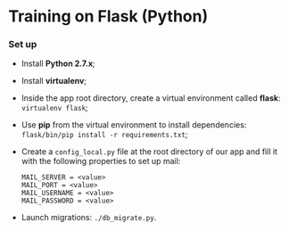 # Training on Flask (Python)

### Set up

- Install **Python 2.7.x**;
- Install **virtualenv**;
- Inside the app root directory, create a virtual environment called **flask**: `virtualenv flask`;
- Use **pip** from the virtual environment to install dependencies: `flask/bin/pip install -r requirements.txt`;
- Create a `config_local.py` file at the root directory of our app and fill it with the following properties to set up mail:
  ````
  MAIL_SERVER = <value>
  MAIL_PORT = <value>
  MAIL_USERNAME = <value>
  MAIL_PASSWORD = <value>
  ````

- Launch migrations: `./db_migrate.py`.

